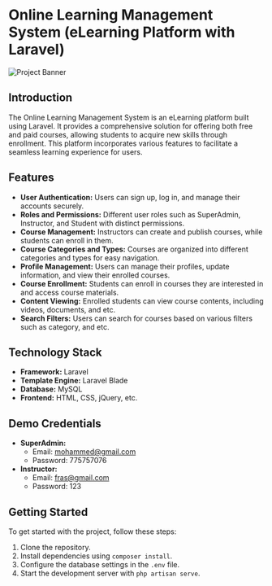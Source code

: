 # Online Learning Management System (eLearning Platform with Laravel)

![Project Banner](link-to-banner-image)

## Introduction

The Online Learning Management System is an eLearning platform built using Laravel. It provides a comprehensive solution for offering both free and paid courses, allowing students to acquire new skills through enrollment. This platform incorporates various features to facilitate a seamless learning experience for users.

## Features

- **User Authentication:** Users can sign up, log in, and manage their accounts securely.
- **Roles and Permissions:** Different user roles such as SuperAdmin, Instructor, and Student with distinct permissions.
- **Course Management:** Instructors can create and publish courses, while students can enroll in them.
- **Course Categories and Types:** Courses are organized into different categories and types for easy navigation.
- **Profile Management:** Users can manage their profiles, update information, and view their enrolled courses.
- **Course Enrollment:** Students can enroll in courses they are interested in and access course materials.
- **Content Viewing:** Enrolled students can view course contents, including videos, documents, and etc.
- **Search Filters:** Users can search for courses based on various filters such as category, and etc.

## Technology Stack

- **Framework:** Laravel
- **Template Engine:** Laravel Blade
- **Database:** MySQL
- **Frontend:** HTML, CSS, jQuery, etc.

## Demo Credentials

- **SuperAdmin:** 
  - Email: mohammed@gmail.com
  - Password: 775757076
- **Instructor:** 
  - Email: fras@gmail.com
  - Password: 123

## Getting Started

To get started with the project, follow these steps:

1. Clone the repository.
2. Install dependencies using `composer install`.
3. Configure the database settings in the `.env` file.
4. Start the development server with `php artisan serve`.
